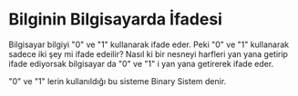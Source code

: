 Bilginin Bilgisayarda İfadesi
======

Bilgisayar bilgiyi "0" ve "1" kullanarak ifade eder. Peki "0" ve "1" kullanarak sadece iki şey mi ifade edeilir? Nasıl ki bir nesneyi harfleri yan yana getirip ifade ediyorsak bilgisayar da "0" ve "1" i yan yana getirerek ifade eder.

"0" ve "1" lerin kullanıldığı bu sisteme Binary Sistem denir.
